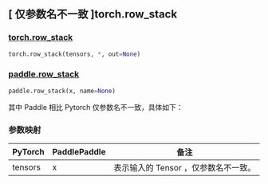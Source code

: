 ## [ 仅参数名不一致 ]torch.row_stack

### [torch.row_stack](https://pytorch.org/docs/stable/generated/torch.row_stack.html#torch.row_stack)

```python
torch.row_stack(tensors, *, out=None)
```

### [paddle.row_stack](https://www.paddlepaddle.org.cn/documentation/docs/zh/develop/api/paddle/row_stack_cn.html)

```python
paddle.row_stack(x, name=None)
```

其中 Paddle 相比 Pytorch 仅参数名不一致，具体如下：

### 参数映射

| PyTorch       | PaddlePaddle | 备注                                                    |
| ------------- | ------------ | ------------------------------------------------------  |
| tensors         | x            | 表示输入的 Tensor ，仅参数名不一致。                        |
